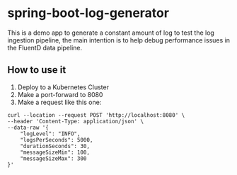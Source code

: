 # spring-boot-log-generator

This is a demo app to generate a constant amount of log to test the log ingestion pipeline, the main intention is to help debug performance issues in the FluentD data pipeline.

## How to use it

1. Deploy to a Kubernetes Cluster
2. Make a port-forward to 8080
3. Make a request like this one:
```shell script
curl --location --request POST 'http://localhost:8080' \
--header 'Content-Type: application/json' \
--data-raw '{
	"logLevel": "INFO",
	"logsPerSeconds": 5000,
	"durationSeconds": 30,
	"messageSizeMin": 100,
	"messageSizeMax": 300
}'
```